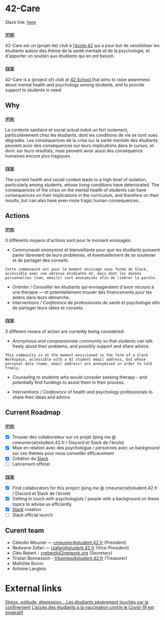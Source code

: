 # 42-Care

Slack link: [here](https://join.slack.com/t/42mentalhealth/shared_invite/zt-l44182g7-xHDI87Uher~yUfdiuNZbBw)

### 🇫🇷
42-Care est un (projet de) _club_ à [l'école 42](https://www.42.fr) qui a pour but de sensibiliser les étudiants autour des thème de la santé mentale et de la psychologie, et d'apporter un soutien aux étudiants qui en ont besoin.

### 🇬🇧
42-Care is a (project of) _club_ at [42 School ](https://www.42.fr) that aims to raise awareness about mental health and psychology among students, and to provide support to students in need.

## Why

### 🇫🇷
Le contexte sanitaire et social actuel induit un fort isolement, particulièrement chez les étudiants, dont les conditions de vie se sont vues dégradés. Les conséquences de la crise sur la santé mentale des étudiants peuvent avoir des conséquences sur leurs implications dans le cursus, et donc sur leurs resultats, mais peuvent avoir aussi des conséquence humaines encore plus tragiques.

### 🇬🇧
The current health and social context leads to a high level of isolation, particularly among students, whose living conditions have deteriorated. The consequences of the crisis on the mental health of students can have consequences on their implications in the curriculum, and therefore on their results, but can also have even more tragic human consequences.

## Actions

### 🇫🇷
3 différents moyens d'actions sont pour le moment envisagés:

- _Communauté anonymisé_ et bienveillante pour que les étudiants puissent parler librement de leurs problèmes, et éventuellement de se soutenier et de partager des conseils.
```
Cette communauté est pour le moment envisagé sous forme de Slack, accessible avec une adresse étudiante 42, mais dont les donnés personnelles (nom, emails) sont anonymisés afin de libérer la parole.
```
- _Orienter / Conseiller_ les étudiants qui envisageraient d'avoir recours à une therapie — et potentiellement trouver des financements pour les aiders dans leurs démarche.
- _Interventions / Conférence_ de professionels de santé et psychologie afin de partager leurs idées et conseils.

### 🇬🇧
3 different means of action are currently being considered:

- _Anonymous and compassionate community_ so that students can talk freely about their problems, and possibly support and share advice.
```
This community is at the moment envisioned in the form of a Slack Workspace, accessible with a 42 student email address, but whose personal data (name, email address) are anonymized in order to talk freely.
```
- _Counseling to students_ who would consider seeking therapy - and potentially find fundings to assist them in their process.

- _Interventions / Conference_ of health and psychology professionals to share their ideas and advice.

## Current Roadmap
### 🇫🇷
- [x] Trouver des collaborateur sur ce projet (ping me @ cmeunier(at)student.42.fr / Discord et Slack de l'école)
- [x] Mise en relation avec des psychologue / personnes avec un background sur ces thèmes pour nous conseiller efficacement
- [x] Création du [Slack](https://join.slack.com/t/42mentalhealth/shared_invite/zt-l44182g7-xHDI87Uher~yUfdiuNZbBw)
- [ ] Lancement officiel

### 🇬🇧
- [x] Find collaborators for this project (ping me @ cmeunier(at)student.42.fr / Discord et Slack de l'école)
- [x] Getting in touch with psychologists / people with a background on these topics to advise us efficiently
- [x] [Slack](https://join.slack.com/t/42mentalhealth/shared_invite/zt-l44182g7-xHDI87Uher~yUfdiuNZbBw) creation 
- [ ] Slack official launch

## Curent team
- Célestin Meunier    —   cmeunier@student.42.fr  (President)
- Redwane Zafari      —   rzafari@student.42.fr   (Vice-President)
- Cléo Rebert         -   creber@42network.org    (Secretary)
- Tristan Bonnesson   -   trbonnes@student.42.fr  (Treasurer)
- Mathilde Boivin  
- Antoine Langlois   

# External links
[Stress, solitude, dépression… Les étudiants sévèrement touchés par le confinement](https://www.letudiant.fr/lifestyle/Sante-mutuelle-et-assurance/solitude-depression-les-etudiants-sont-severement-touches-par-le-confinement.html)
[L’accès des étudiants à la vaccination contre le Covid-19 est impératif](https://www.lemonde.fr/idees/article/2021/01/21/l-acces-des-etudiants-a-la-vaccination-contre-le-covid-19-est-imperatif_6067025_3232.html)
